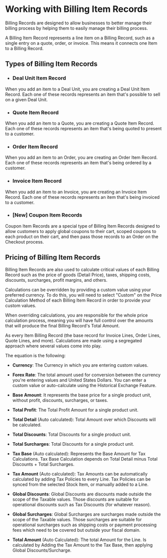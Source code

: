 # Working with Billing Item Records

Billing Records are designed to allow businesses to better manage their billing process by helping them to easily manage their billing process.

A Billing Item Record represents a line item on a Billing Record, such as a single entry on a quote, order, or invoice. This means it connects one Item to a Billing Record.

## Types of Billing Item Records

- ### Deal Unit Item Record
When you add an item to a Deal Unit, you are creating a Deal Unit Item Record. Each one of these records represents an item that's possible to sell on a given Deal Unit.

- ### Quote Item Record
When you add an item to a Quote, you are creating a Quote Item Record. Each one of these records represents an item that's being quoted to present to a customer.

- ### Order Item Record
When you add an item to an Order, you are creating an Order Item Record. Each one of these records represents an item that's being ordered by a customer.

- ### Invoice Item Record
When you add an item to an Invoice, you are creating an Invoice Item Record. Each one of these records represents an item that's being invoiced to a customer.

- ### [New] Coupon Item Records
Coupon Item Records are a special type of Billing Item Records designed to allow customers to apply global coupons to their cart, scoped coupons to each product on their cart, and then pass those records to an Order on the Checkout process.

## Pricing of Billing Item Records

Billing Item Records are also used to calculate critical values of each Billing Record such as the price of goods (Detail Price), taxes, shipping costs, discounts, surcharges, profit margins, and others. 

Calculations can be overridden by providing a custom value using your preferred currency. To do this, you will need to select "Custom" on the Price Calculation Method of each Billing Item Record in order to provide your custom values.

When overriding calculations, you are responsible for the whole price calculation process, meaning you will have full control over the amounts that will produce the final Billing Record's Total Amount.


As every Item Billing Record (the base record for Invoice Lines, Order Lines, Quote Lines, and more). Calculations are made using a segregated approach where several values come into play.

The equation is the following:
- **Currency**: The Currency in which you are entering custom values.
- **Forex Rate**: The total amount used for conversion between the currency you're entering values and United States Dollars. You can enter a custom value or auto-calculate using the Historical Exchange Feature.
- **Base Amount**: It represents the base price for a single product unit, without profit, discounts, surcharges, or taxes.
- **Total Profit**: The Total Profit Amount for a single product unit.
- **Total Detail** (Auto calculated): Total Amount over which Discounts will be calculated.

- **Total Discounts**: Total Discounts for a single product unit.
- **Total Surcharges**: Total Discounts for a single product unit.

- **Tax Base** (Auto calculated): Represents the Base Amount for Tax Calculations. Tax Base Calculation depends on Total Detail minus Total Discounts + Total Surcharges.

- **Tax Amount** (Auto calculated): Tax Amounts can be automatically calculated by adding Tax Policies to every Line. Tax Policies can be synced from the selected Stock Item, or manually added to a Line.

- **Global Discounts**: Global Discounts are discounts made outside the scope of the Taxable values. Those discounts are suitable for operational discounts such as Tax Discounts (for whatever reason).

- **Global Surcharges**: Global Surcharges are surcharges made outside the scope of the Taxable values. Those surcharges are suitable for operational surcharges such as shipping costs or payment processing fees which need to be covered but outside your fiscal domain.
- **Total Amount** (Auto Calculated): The total Amount for the Line. Is calculated by Adding the Tax Amount to the Tax Base, then applying Global Discounts/Surcharge.
